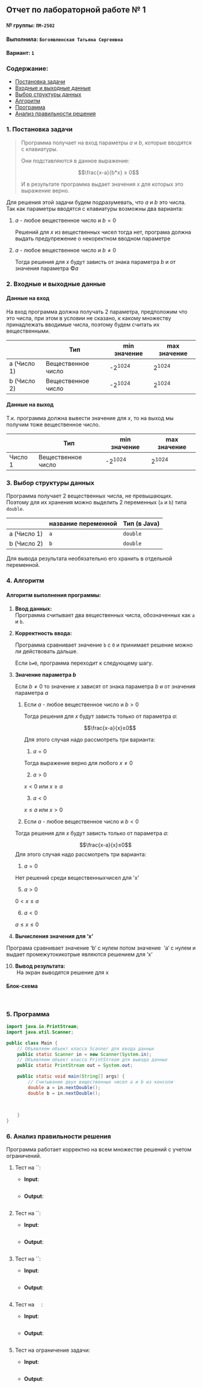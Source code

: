 ## Отчет по лабораторной работе № 1

#### № группы: `ПМ-2502`

#### Выполнила: `Богоявленская Татьяна Сергеевна`

#### Вариант: `1`

### Cодержание:

- [Постановка задачи](#1-постановка-задачи)
- [Входные и выходные данные](#2-входные-и-выходные-данные)
- [Выбор структуры данных](#3-выбор-структуры-данных)
- [Алгоритм](#4-алгоритм)
- [Программа](#5-программа)
- [Анализ правильности решения](#6-анализ-правильности-решения)

### 1. Постановка задачи

>Программа получает на вход параметры $a$ и $b$, которые вводятся с клавиатуры.
>
>Они подставляются в данное выражение:
>
>$$\frac{x-a}{b*x} ≥ 0$$
>
>И в результате программа выдает значения $x$ для которых это выражение верно.

Для решения этой задачи будем подразумевать, что $a$ и $b$ это числа.
Так как параметры вводятся с клавиатуры возможны два варианта:

1. $a$ - любое вещественное число и $b = 0$

   
    Решений для $x$ из вещественных чисел тогда нет, програма должна выдать предупрежение о некоректном вводном параметре
2. $a$ - любое вещественное число и $b ≠ 0$
   
    Тогда решения для $x$ будут зависть от знака параметра $b$ и от значения параметра ©$a$

   

### 2. Входные и выходные данные

#### Данные на вход

На вход программа должна получать 2 параметра, предположим что это числа, при этом в условии не сказано, к какому множеству принадлежать вводимые числа, поэтому будем считать их вещественными.

|             | Тип                |   min значение   |   max значение    |
|-------------|--------------------|------------------|-------------------|
| a (Число 1) | Вещественное число | -2<sup>1024</sup>| 2<sup>1024</sup>  |
| b (Число 2) | Вещественное число | -2<sup>1024</sup>| 2<sup>1024</sup>  |

#### Данные на выход

Т.к. программа должна вывести значение для $x$, то на выход мы получим тоже вещественное число.

|         | Тип                |   min значение     |    max значение   |
|---------|--------------------|--------------------|-------------------|
| Число 1 | Вещественное число | -2<sup>1024</sup>  | 2<sup>1024</sup>  |

### 3. Выбор структуры данных

Программа получает 2 вещественных числа, не превышающих. Поэтому для их хранения
можно выделить 2 переменных (`a` и `b`) типа `double`.

|             | название переменной | Тип (в Java) | 
|-------------|---------------------|--------------|
| a (Число 1) | `a`                 | `double`     |
| b (Число 2) | `b`                 | `double`     | 

Для вывода результата необязательно его хранить в отдельной переменной.

### 4. Алгоритм

#### Алгоритм выполнения программы:

1. **Ввод данных:**  
   Программа считывает два вещественных числа, обозначенных как `a` и `b`.

2. **Корректность ввода:**
   
   Программа сравнивает значение `b` c `0` и принимает решение можно ли действовать дальше.

   Если `b≠0`, программа переходит к следующему шагу.
   
3. **Значение параметра $b$**
   
   Если $b≠0$ то значение $x$ зависят от знака параметра $b$ и от значения параметра $a$

   1. Если $a$ - любое вещественное число и $b > 0$

      Тогда решения для $x$ будут зависть только от параметра $a$:

      $$\frac{x-a}{x}≥0$$

      Для этого случая надо рассмотреть три варианта:

      1.  $a=0$
         
         Тогда выражение верно для любого $x≠0$

      2.  $a>0$
        
         $x<0$ или $x≥a$
     
      3.  $a<0$
         
         $x≤a$ или $x>0$
         
        
   2. Если $a$ - любое вещественное число и $b < 0$
   
   Тогда решения для $x$ будут зависть только от параметра $a$:

   $$\frac{x-a}{x}≤0$$
   Для этого случая надо рассмотреть три варианта:

      1.  $a=0$
        
      Нет решений среди вещественныхчисел для 'x'

      5.  $a>0$
        
      $0<x≤a$
     
      6.  $a<0$
         
      $a≤x≤0$
         
  

7. **Вычисления значения для ‘x‘**
  
 Програма сравнивает значение ‘b‘ с нулем потом значение  ‘a‘ с нулем и выдает промежутокикотрые являются решением для ‘x‘


10. **Вывод результата:**  
    На экран выводятся решение для х

#### Блок-схема

```mermaid


```

### 5. Программа

```java
import java.io.PrintStream;
import java.util.Scanner;

public class Main {
    // Объявляем объект класса Scanner для ввода данных
    public static Scanner in = new Scanner(System.in);
    // Объявляем объект класса PrintStream для вывода данных
    public static PrintStream out = System.out;

    public static void main(String[] args) {
        // Считывание двух вещественных чисел a и b из консоли
        double a = in.nextDouble();
        double b = in.nextDouble();

        
        
    }
}
```

### 6. Анализ правильности решения

Программа работает корректно на всем множестве решений с учетом ограничений.

1. Тест на ``:

    - **Input**:
        ```
        
        ```

    - **Output**:
        ```
        
        ```

2. Тест на ``:

    - **Input**:
        ```
        
        ```

    - **Output**:
        ```
        
        ```

3. Тест на ``:

    - **Input**:
        ```
        
        ```

    - **Output**:
        ```
        
        ```

4. Тест на ``  ``:

    - **Input**:
        ```
       
        ```

    - **Output**:
        ```
        
        ```

5. Тест на ограничение задачи:

    - **Input**:
        ```
       
        ```

    - **Output**:
        ```
        
        ```
